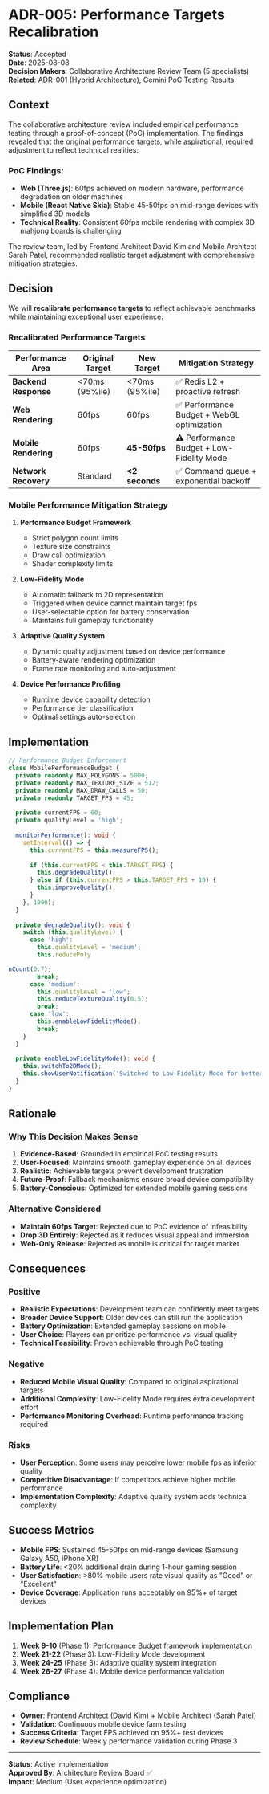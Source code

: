 # ADR-005: Performance Targets Recalibration

**Status**: Accepted  
**Date**: 2025-08-08  
**Decision Makers**: Collaborative Architecture Review Team (5 specialists)  
**Related**: ADR-001 (Hybrid Architecture), Gemini PoC Testing Results

## Context

The collaborative architecture review included empirical performance testing through a proof-of-concept (PoC) implementation. The findings revealed that the original performance targets, while aspirational, required adjustment to reflect technical realities:

### PoC Findings:
- **Web (Three.js)**: 60fps achieved on modern hardware, performance degradation on older machines
- **Mobile (React Native Skia)**: Stable 45-50fps on mid-range devices with simplified 3D models
- **Technical Reality**: Consistent 60fps mobile rendering with complex 3D mahjong boards is challenging

The review team, led by Frontend Architect David Kim and Mobile Architect Sarah Patel, recommended realistic target adjustment with comprehensive mitigation strategies.

## Decision

We will **recalibrate performance targets** to reflect achievable benchmarks while maintaining exceptional user experience:

### Recalibrated Performance Targets

| Performance Area | Original Target | New Target | Mitigation Strategy |
|------------------|----------------|------------|-------------------|
| **Backend Response** | <70ms (95%ile) | <70ms (95%ile) | ✅ Redis L2 + proactive refresh |
| **Web Rendering** | 60fps | 60fps | ✅ Performance Budget + WebGL optimization |
| **Mobile Rendering** | 60fps | **45-50fps** | ⚠️ Performance Budget + Low-Fidelity Mode |
| **Network Recovery** | Standard | **<2 seconds** | ✅ Command queue + exponential backoff |

### Mobile Performance Mitigation Strategy

1. **Performance Budget Framework**
   - Strict polygon count limits
   - Texture size constraints
   - Draw call optimization
   - Shader complexity limits

2. **Low-Fidelity Mode**
   - Automatic fallback to 2D representation
   - Triggered when device cannot maintain target fps
   - User-selectable option for battery conservation
   - Maintains full gameplay functionality

3. **Adaptive Quality System**
   - Dynamic quality adjustment based on device performance
   - Battery-aware rendering optimization
   - Frame rate monitoring and auto-adjustment

4. **Device Performance Profiling**
   - Runtime device capability detection
   - Performance tier classification
   - Optimal settings auto-selection

## Implementation

```typescript
// Performance Budget Enforcement
class MobilePerformanceBudget {
  private readonly MAX_POLYGONS = 5000;
  private readonly MAX_TEXTURE_SIZE = 512;
  private readonly MAX_DRAW_CALLS = 50;
  private readonly TARGET_FPS = 45;
  
  private currentFPS = 60;
  private qualityLevel = 'high';
  
  monitorPerformance(): void {
    setInterval(() => {
      this.currentFPS = this.measureFPS();
      
      if (this.currentFPS < this.TARGET_FPS) {
        this.degradeQuality();
      } else if (this.currentFPS > this.TARGET_FPS + 10) {
        this.improveQuality();
      }
    }, 1000);
  }
  
  private degradeQuality(): void {
    switch (this.qualityLevel) {
      case 'high':
        this.qualityLevel = 'medium';
        this.reducePoly

nCount(0.7);
        break;
      case 'medium':
        this.qualityLevel = 'low';
        this.reduceTextureQuality(0.5);
        break;
      case 'low':
        this.enableLowFidelityMode();
        break;
    }
  }
  
  private enableLowFidelityMode(): void {
    this.switchTo2DMode();
    this.showUserNotification('Switched to Low-Fidelity Mode for better performance');
  }
}
```

## Rationale

### Why This Decision Makes Sense

1. **Evidence-Based**: Grounded in empirical PoC testing results
2. **User-Focused**: Maintains smooth gameplay experience on all devices
3. **Realistic**: Achievable targets prevent development frustration
4. **Future-Proof**: Fallback mechanisms ensure broad device compatibility
5. **Battery-Conscious**: Optimized for extended mobile gaming sessions

### Alternative Considered

- **Maintain 60fps Target**: Rejected due to PoC evidence of infeasibility
- **Drop 3D Entirely**: Rejected as it reduces visual appeal and immersion
- **Web-Only Release**: Rejected as mobile is critical for target market

## Consequences

### Positive
- **Realistic Expectations**: Development team can confidently meet targets
- **Broader Device Support**: Older devices can still run the application
- **Battery Optimization**: Extended gameplay sessions on mobile
- **User Choice**: Players can prioritize performance vs. visual quality
- **Technical Feasibility**: Proven achievable through PoC testing

### Negative
- **Reduced Mobile Visual Quality**: Compared to original aspirational targets
- **Additional Complexity**: Low-Fidelity Mode requires extra development effort
- **Performance Monitoring Overhead**: Runtime performance tracking required

### Risks
- **User Perception**: Some users may perceive lower mobile fps as inferior quality
- **Competitive Disadvantage**: If competitors achieve higher mobile performance
- **Implementation Complexity**: Adaptive quality system adds technical complexity

## Success Metrics

- **Mobile FPS**: Sustained 45-50fps on mid-range devices (Samsung Galaxy A50, iPhone XR)
- **Battery Life**: <20% additional drain during 1-hour gaming session
- **User Satisfaction**: >80% mobile users rate visual quality as "Good" or "Excellent"
- **Device Coverage**: Application runs acceptably on 95%+ of target devices

## Implementation Plan

1. **Week 9-10** (Phase 1): Performance Budget framework implementation
2. **Week 21-22** (Phase 3): Low-Fidelity Mode development
3. **Week 24-25** (Phase 3): Adaptive quality system integration
4. **Week 26-27** (Phase 4): Mobile device performance validation

## Compliance

- **Owner**: Frontend Architect (David Kim) + Mobile Architect (Sarah Patel)
- **Validation**: Continuous mobile device farm testing
- **Success Criteria**: Target FPS achieved on 95%+ test devices
- **Review Schedule**: Weekly performance validation during Phase 3

---

**Status**: Active Implementation  
**Approved By**: Architecture Review Board ✅  
**Impact**: Medium (User experience optimization)